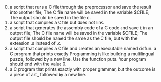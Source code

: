 0. a script that runs a C file through the preprocessor and save the result into another file; The C file name will be saved in the variable $CFILE; The output should be saved in the file c.
1. a script that compiles a C file but does not link.
2. a script that generates the assembly code of a C code and save it in an output file; The C file name will be saved in the variable $CFILE; The output file should be named the same as the C file, but with the extension .s instead of .c.
3. a script that compiles a C file and creates an executable named cisfun.
a C program that prints exactly Programming is like building a multilingual puzzle, followed by a new line. Use the function puts. Your program should end with the value 0.
5. a C program that prints exactly with proper grammar, but the outcome is a piece of art,, followed by a new line.
